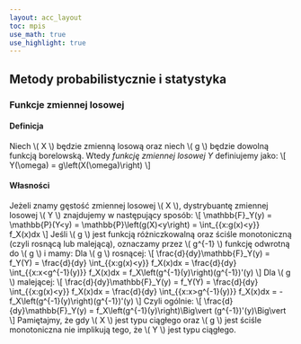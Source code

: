 ```yaml
---
layout: acc_layout
toc: mpis
use_math: true
use_highlight: true
---
```


Metody probabilistycznie i statystyka
---

### Funkcje zmiennej losowej
#### Definicja
Niech \\( X \\) będzie zmienną losową oraz niech \\( g \\) będzie dowolną funkcją borelowską. Wtedy *funkcję zmiennej losowej Y* definiujemy jako:
\\[ Y(\omega) = g\left(X(\omega)\right) \\]

#### Własności
Jeżeli znamy gęstość zmiennej losowej \\( X \\), dystrybuantę zmiennej losowej \\( Y \\) znajdujemy w następujący sposób:
\\[ \mathbb{F}\_Y(y) = \mathbb{P}(Y<y) = \mathbb{P}\left(g(X)<y\right) = \int\_{\{x:g(x)<y\}} f\_X(x)dx \\]
Jeśli \\( g \\) jest funkcją różniczkowalną oraz ściśle monotoniczną (czyli rosnącą lub malejącą), oznaczamy przez \\( g^{-1} \\) funkcję odwrotną do \\( g \\) i mamy:
Dla \\( g \\) rosnącej:
\\[ \frac{d}{dy}\mathbb{F}\_Y(y) = f\_Y(Y) = \frac{d}{dy} \int\_{\{x:g(x)<y\}} f\_X(x)dx = \frac{d}{dy} \int\_{\{x:x<g^{-1}(y)\}} f\_X(x)dx = f\_X\left(g^{-1}(y)\right)(g^{-1})'(y) \\]
Dla \\( g \\) malejącej:
\\[ \frac{d}{dy}\mathbb{F}\_Y(y) = f\_Y(Y) = \frac{d}{dy} \int\_{\{x:g(x)<y\}} f\_X(x)dx = \frac{d}{dy} \int\_{\{x:x>g^{-1}(y)\}} f\_X(x)dx = -f\_X\left(g^{-1}(y)\right)(g^{-1})'(y) \\]
Czyli ogólnie:
\\[ \frac{d}{dy}\mathbb{F}\_Y(y) = f\_X\left(g^{-1}(y)\right)\Big\vert (g^{-1})'(y)\Big\vert  \\]
Pamiętajmy, że gdy \\( X \\) jest typu ciągłego oraz \\( g \\) jest ściśle monotoniczna nie implikują tego, że \\( Y \\) jest typu ciągłego.
